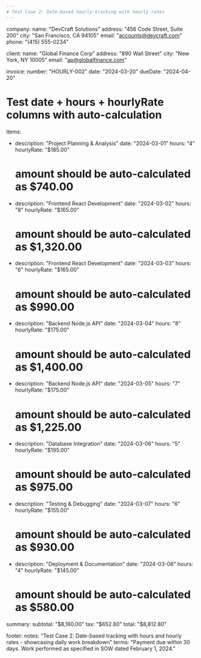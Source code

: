 ```yaml
---
# Test Case 2: Date-based hourly tracking with hourly rates
---
```


company:
  name: "DevCraft Solutions"
  address: "456 Code Street, Suite 200"
  city: "San Francisco, CA 94105"
  email: "accounts@devcraft.com"
  phone: "(415) 555-0234"

client:
  name: "Global Finance Corp"
  address: "890 Wall Street"
  city: "New York, NY 10005"
  email: "ap@globalfinance.com"

invoice:
  number: "HOURLY-002"
  date: "2024-03-20"
  dueDate: "2024-04-20"

# Test date + hours + hourlyRate columns with auto-calculation
items:
  - description: "Project Planning & Analysis"
    date: "2024-03-01"
    hours: "4"
    hourlyRate: "$185.00"
    # amount should be auto-calculated as $740.00
  - description: "Frontend React Development"
    date: "2024-03-02"
    hours: "8"
    hourlyRate: "$165.00"
    # amount should be auto-calculated as $1,320.00
  - description: "Frontend React Development"
    date: "2024-03-03"
    hours: "6"
    hourlyRate: "$165.00"
    # amount should be auto-calculated as $990.00
  - description: "Backend Node.js API"
    date: "2024-03-04"
    hours: "8"
    hourlyRate: "$175.00"
    # amount should be auto-calculated as $1,400.00
  - description: "Backend Node.js API"
    date: "2024-03-05"
    hours: "7"
    hourlyRate: "$175.00"
    # amount should be auto-calculated as $1,225.00
  - description: "Database Integration"
    date: "2024-03-06"
    hours: "5"
    hourlyRate: "$195.00"
    # amount should be auto-calculated as $975.00
  - description: "Testing & Debugging"
    date: "2024-03-07"
    hours: "6"
    hourlyRate: "$155.00"
    # amount should be auto-calculated as $930.00
  - description: "Deployment & Documentation"
    date: "2024-03-08"
    hours: "4"
    hourlyRate: "$145.00"
    # amount should be auto-calculated as $580.00

summary:
  subtotal: "$8,160.00"
  tax: "$652.80"
  total: "$8,812.80"

footer:
  notes: "Test Case 2: Date-based tracking with hours and hourly rates - showcasing daily work breakdown"
  terms: "Payment due within 30 days. Work performed as specified in SOW dated February 1, 2024."